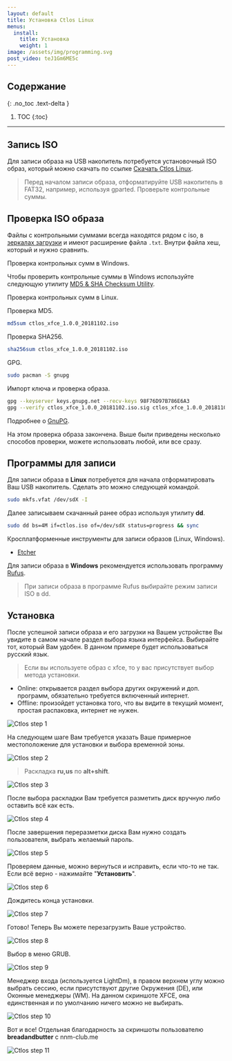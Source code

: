 ```yaml
---
layout: default
title: Установка Ctlos Linux
menus:
  install:
    title: Установка
    weight: 1
image: /assets/img/programming.svg
post_video: teJ1Gm6ME5c
---
```


## Содержание
{: .no_toc .text-delta }

1. TOC
{:toc}

---

## Запись ISO

Для записи образа на USB накопитель потребуется установочный ISO образ, который можно скачать по ссылке [Скачать Ctlos Linux](/get).

> Перед началом записи образа, отформатируйте USB накопитель в FAT32, например, используя gparted. Проверьте контрольные суммы.

## Проверка ISO образа

Файлы с контрольными суммами всегда находятся рядом с iso, в [зеркалах загрузки](/get) и имеют расширение файла `.txt`. Внутри файла хеш, который и нужно сравнить.

Проверка контрольных сумм в Windows.

Чтобы проверить контрольные суммы в Windows используйте следующую утилиту [MD5 & SHA Checksum Utility](http://raylin.wordpress.com/downloads/md5-sha-1-checksum-utility/).

Проверка контрольных сумм в Linux.

Проверка MD5.

```bash
md5sum ctlos_xfce_1.0.0_20181102.iso
```

Проверка SHA256.

```bash
sha256sum ctlos_xfce_1.0.0_20181102.iso
```

GPG.

```bash
sudo pacman -S gnupg
```

Импорт ключа и проверка образа.

```bash
gpg --keyserver keys.gnupg.net --recv-keys 98F76D97B786E6A3
gpg --verify ctlos_xfce_1.0.0_20181102.iso.sig ctlos_xfce_1.0.0_20181102.iso
```

Подробнее о [GnuPG](/wiki/other/gnupg).

На этом проверка образа закончена. Выше были приведены несколько способов проверки, можете использовать любой, или все сразу.

## Программы для записи

Для записи образа в **Linux** потребуется для начала отформатировать Ваш USB накопитель. Сделать это можно следующей командой.

```bash
sudo mkfs.vfat /dev/sdX -I
```

Далее записываем скачанный ранее образ используя утилиту **dd**.

```bash
sudo dd bs=4M if=ctlos.iso of=/dev/sdX status=progress && sync
```

Кросплатформенные инструменты для записи образов (Linux, Windows).

- [Etcher](https://etcher.io/)

Для записи образа в **Windows** рекомендуется использовать программу [Rufus](https://rufus.akeo.ie/).

> При записи образа в программе Rufus выбирайте режим записи ISO в dd.

## Установка

После успешной записи образа и его загрузки на Вашем устройстве Вы увидите в самом начале раздел выбора языка интерфейса. Выбирайте тот, который Вам удобен. В данном примере будет использоваться русский язык.

> Если вы используете образ с xfce, то у вас присутствует выбор метода установки.

- Online: открывается раздел выбора других окружений и доп. программ, обязательно требуется включенный интернет.
- Offline: произойдет установка того, что вы видите в текущий момент, простая распаковка, интернет не нужен.

![Ctlos step 1](/wiki/images/install/install-ctlos/1.png)

На следующем шаге Вам требуется указать Ваше примерное местоположение для установки и выбора временной зоны.

![Ctlos step 2](/wiki/images/install/install-ctlos/2.png)

> Раскладка **ru,us** по **alt+shift**.

![Ctlos step 3](/wiki/images/install/install-ctlos/3.png)

После выбора раскладки Вам требуется разметить диск вручную либо оставить всё как есть.

![Ctlos step 4](/wiki/images/install/install-ctlos/4.png)

После завершения переразметки диска Вам нужно создать пользователя, выбрать желаемый пароль.

![Ctlos step 5](/wiki/images/install/install-ctlos/5.png)

Проверяем данные, можно вернуться и исправить, если что-то не так. Если всё верно - нажимайте "**Установить**".

![Ctlos step 6](/wiki/images/install/install-ctlos/6.png)

Дождитесь конца установки.

![Ctlos step 7](/wiki/images/install/install-ctlos/7.png)

Готово! Теперь Вы можете перезагрузить Ваше устройство.

![Ctlos step 8](/wiki/images/install/install-ctlos/8.png)

Выбор в меню GRUB.

![Ctlos step 9](/wiki/images/install/install-ctlos/9.png)

Менеджер входа (используется LightDm), в правом верхнем углу можно выбрать сессию, если присутствуют другие Окружения (DE), или Оконные менеджеры (WM). На данном скриншоте XFCE, она единственная и по умолчанию ничего можно не выбирать.

![Ctlos step 10](/wiki/images/install/install-ctlos/10.png)

Вот и все! Отдельная благодарность за скриншоты пользователю **breadandbutter** с nnm-club.me

![Ctlos step 11](/wiki/images/install/install-ctlos/11.png)
